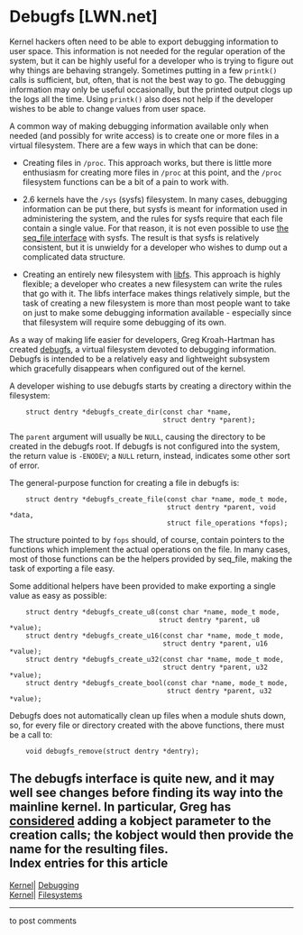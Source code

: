 # Debugfs [LWN.net]

Kernel hackers often need to be able to export debugging information to user space. This information is not needed for the regular operation of the system, but it can be highly useful for a developer who is trying to figure out why things are behaving strangely. Sometimes putting in a few `printk()` calls is sufficient, but, often, that is not the best way to go. The debugging information may only be useful occasionally, but the printed output clogs up the logs all the time. Using `printk()` also does not help if the developer wishes to be able to change values from user space. 

A common way of making debugging information available only when needed (and possibly for write access) is to create one or more files in a virtual filesystem. There are a few ways in which that can be done: 

  * Creating files in `/proc`. This approach works, but there is little more enthusiasm for creating more files in `/proc` at this point, and the `/proc` filesystem functions can be a bit of a pain to work with. 

  * 2.6 kernels have the `/sys` (sysfs) filesystem. In many cases, debugging information can be put there, but sysfs is meant for information used in administering the system, and the rules for sysfs require that each file contain a single value. For that reason, it is not even possible to use [the seq_file interface](/Articles/22355/) with sysfs. The result is that sysfs is relatively consistent, but it is unwieldy for a developer who wishes to dump out a complicated data structure. 

  * Creating an entirely new filesystem with [libfs](/Articles/57369/). This approach is highly flexible; a developer who creates a new filesystem can write the rules that go with it. The libfs interface makes things relatively simple, but the task of creating a new filesystem is more than most people want to take on just to make some debugging information available - especially since that filesystem will require some debugging of its own. 




As a way of making life easier for developers, Greg Kroah-Hartman has created [debugfs](/Articles/115282/), a virtual filesystem devoted to debugging information. Debugfs is intended to be a relatively easy and lightweight subsystem which gracefully disappears when configured out of the kernel. 

A developer wishing to use debugfs starts by creating a directory within the filesystem: 
    
    
        struct dentry *debugfs_create_dir(const char *name, 
                                          struct dentry *parent);
    

The `parent` argument will usually be `NULL`, causing the directory to be created in the debugfs root. If debugfs is not configured into the system, the return value is `-ENODEV`; a `NULL` return, instead, indicates some other sort of error. 

The general-purpose function for creating a file in debugfs is: 
    
    
        struct dentry *debugfs_create_file(const char *name, mode_t mode,
                                           struct dentry *parent, void *data,
                                           struct file_operations *fops);
    

The structure pointed to by `fops` should, of course, contain pointers to the functions which implement the actual operations on the file. In many cases, most of those functions can be the helpers provided by seq_file, making the task of exporting a file easy. 

Some additional helpers have been provided to make exporting a single value as easy as possible: 
    
    
        struct dentry *debugfs_create_u8(const char *name, mode_t mode, 
                                         struct dentry *parent, u8 *value);
        struct dentry *debugfs_create_u16(const char *name, mode_t mode, 
                                          struct dentry *parent, u16 *value);
        struct dentry *debugfs_create_u32(const char *name, mode_t mode, 
                                          struct dentry *parent, u32 *value);
        struct dentry *debugfs_create_bool(const char *name, mode_t mode, 
                                           struct dentry *parent, u32 *value);
    

Debugfs does not automatically clean up files when a module shuts down, so, for every file or directory created with the above functions, there must be a call to: 
    
    
        void debugfs_remove(struct dentry *dentry);
    

The debugfs interface is quite new, and it may well see changes before finding its way into the mainline kernel. In particular, Greg has [considered](/Articles/115418/) adding a kobject parameter to the creation calls; the kobject would then provide the name for the resulting files.  
Index entries for this article  
---  
[Kernel](/Kernel/Index)| [Debugging](/Kernel/Index#Debugging)  
[Kernel](/Kernel/Index)| [Filesystems](/Kernel/Index#Filesystems)  
  


* * *

to post comments 
